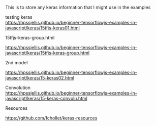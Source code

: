 This is to store any keras information that I might use in the examples

testing keras  
https://hpssjellis.github.io/beginner-tensorflowjs-examples-in-javascript/keras/15tfjs-keras01.html



15tfjs-keras-group.html  

https://hpssjellis.github.io/beginner-tensorflowjs-examples-in-javascript/keras/15tfjs-keras-group.html 





2nd model  

https://hpssjellis.github.io/beginner-tensorflowjs-examples-in-javascript/keras/15-keras02.html





Convolution   
https://hpssjellis.github.io/beginner-tensorflowjs-examples-in-javascript/keras/15-keras-convulu.html




Resources

https://github.com/fchollet/keras-resources


